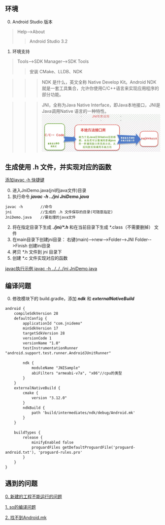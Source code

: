 ## 环境
0. Android Studio 版本
> Help-->About
>> Android Studio 3.2

1. 环境支持
>Tools-->SDK Manager-->SDK Tools
>>安装 CMake、LLDB、NDK 

>>>NDK 是什么，英文全称 Native Develop Kit。Android NDK 就是一套工具集合，允许你使用C/C++语言来实现应用程序的部分功能。

>>>JNI，全称为Java Native Interface，即Java本地接口，JNI是Java调用Native 语言的一种特性。
![Alt text](./doc/jni说明.png)

## 生成使用 .h 文件，并实现对应的函数
[添加javac -h 快捷键](./hotkey.md)

0. 进入JniDemo.java(jni的java文件)目录
1. 执行命令 ***javac -h ../jni JniDemo.java***
``` 
javac -h        //命令
jni             //生成的 .h 文件保存的目录(可随意指定)
JniDemo.java    //要处理的java文件
```
2. 将在指定目录下生成 ***./jni/\*.h*** 和在当前目录下生成 *.class（不需要删掉） 文件
3. 在main目录下创建jni目录： 右键(main)-->new-->Folder-->JNI Folder-->Finish 创建ini目录
4. 拷贝 *.h 文件到 jni 目录下
5. 创建 *.c 文件实现对应的函数

[javac执行示例 javac -h ../../../jni JniDemo.java](./doc/javac_commad.png)

## 编译问题
0. 修改模块下的 build.gradle，添加 ***ndk*** 和 ***externalNativeBuild***
```
android {
    compileSdkVersion 28
    defaultConfig {
        applicationId "com.jnidemo"
        minSdkVersion 17
        targetSdkVersion 28
        versionCode 1
        versionName "1.0"
        testInstrumentationRunner "android.support.test.runner.AndroidJUnitRunner"

        ndk {
            moduleName "JNISample"
            abiFilters "armeabi-v7a", "x86"//cpu的类型
        }
    }
    externalNativeBuild {
        cmake {
            version "3.12.0"
        }
        ndkBuild {
            path 'build/intermediates/ndk/debug/Android.mk'
        }
    }

    buildTypes {
        release {
            minifyEnabled false
            proguardFiles getDefaultProguardFile('proguard-android.txt'), 'proguard-rules.pro'
        }
    }
}
```

## 遇到的问题

[0. 新建的工程不能运行的问题](./doc/errorNewActivity.md)

[1. so的编译问题](./doc/errorSoCompile.md)

[2. 找不到Android.mk](./doc/errorNoAndroid.mk.md)
